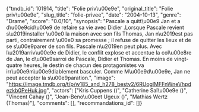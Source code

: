 {"tmdb_id": 101914, "title": "Folie priv\u00e9e", "original_title": "Folie priv\u00e9e", "slug_title": "folie-privee", "date": "2004-10-13", "genre": "Drame", "score": "0.0/10", "synopsis": "Pascale a quitt\u00e9 Jan et a d\u00e9cid\u00e9 de refaire sa vie avec Didier .Lorsque Pascale revient s\u2019installer \u00e0 la maison avec son fils Thomas, Jan n\u2019est pas parti, contrairement \u00e0 sa promesse ;  il refuse de quitter les lieux et de se s\u00e9parer de son fils.  Pascale n\u2019en peut plus. Avec l\u2019arriv\u00e9e de Didier, le conflit explose et accentue la col\u00e8re de Jan, le d\u00e9sarroi de Pascale, Didier et Thomas. En moins de vingt-quatre heures, le destin de chacun des protagonistes va irr\u00e9m\u00e9diablement basculer. Comme M\u00e9d\u00e9e, Jan ne peut accepter la s\u00e9paration.", "image": "https://image.tmdb.org/t/p/w185_and_h278_bestv2/6RUoglMFFnWneVhpdezkb0PeHuk.jpg", "actors": ["Kris Cuppens ()", "Catherine Sal\u00e9e ()", "Vincent Cahay ()", "Jean-Beno\u00eet Ugeux ()", "Mathias Wertz (Thomas)"], "comments": [], "recommandations_id": []}